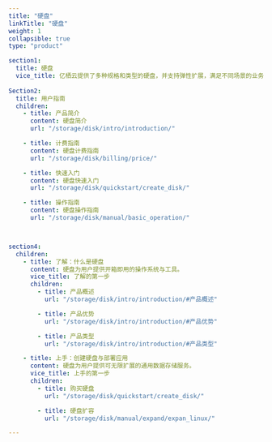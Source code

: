 ```yaml
---
title: "硬盘"
linkTitle: "硬盘"
weight: 1
collapsible: true
type: "product"

section1:
  title: 硬盘
  vice_title: 亿栖云提供了多种规格和类型的硬盘，并支持弹性扩展，满足不同场景的业务需求。
 
Section2:
  title: 用户指南
  children:
    - title: 产品简介
      content: 硬盘简介
      url: "/storage/disk/intro/introduction/"

    - title: 计费指南
      content: 硬盘计费指南
      url: "/storage/disk/billing/price/"

    - title: 快速入门
      content: 硬盘快速入门
      url: "/storage/disk/quickstart/create_disk/"

    - title: 操作指南
      content: 硬盘操作指南
      url: "/storage/disk/manual/basic_operation/"



section4:
  children:
    - title: 了解：什么是硬盘
      content: 硬盘为用户提供开箱即用的操作系统与工具。
      vice_title: 了解的第一步
      children:
        - title: 产品概述
          url: "/storage/disk/intro/introduction/#产品概述"

        - title: 产品优势
          url: "/storage/disk/intro/introduction/#产品优势"

        - title: 产品类型
          url: "/storage/disk/intro/introduction/#产品类型"

    - title: 上手：创建硬盘与部署应用
      content: 硬盘为用户提供可无限扩展的通用数据存储服务。
      vice_title: 上手的第一步
      children: 
        - title: 购买硬盘
          url: "/storage/disk/quickstart/create_disk/"

        - title: 硬盘扩容
          url: "/storage/disk/manual/expand/expan_linux/"

---
```


<!-- type: "product" 这个参数表明这是一个产品index页面 -->
<!-- section1 为产品index页面 主标题 副标题 video  video_img为视频图片  -->
<!-- section2 为产品index页面 第一个大块的用户文档配置  -->
<!-- section3 为产品index页面 第二个大块的开发者文档配置  -->
<!-- section4 为产品index页面 第三个大块的学习路径配置  -->